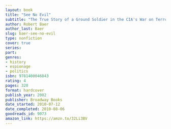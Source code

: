 ```yaml
---
layout: book
title: "See No Evil"
subtitle: "The True Story of a Ground Soldier in the CIA's War on Terrorism"
author: Robert Baer
author_last: Baer
slug: baer-see-no-evil
type: nonfiction
cover: true
series: 
part: 
genres:
- history
- espionage
- politics
isbn: 9781400046843
rating: 4
pages: 320
format: hardcover
publish_year: 2002
publisher: Broadway Books
date_started: 2010-07-12
date_completed: 2010-08-06
goodreads_id: 9073
amazon_link: https://amzn.to/32Li3BV
---
```

